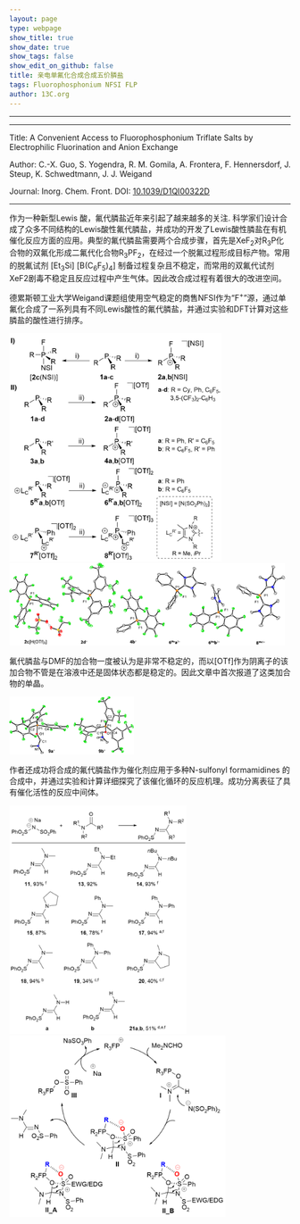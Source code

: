 ```yaml
---
layout: page
type: webpage
show_title: true
show_date: true
show_tags: false
show_edit_on_github: false
title: 亲电单氟化合成合成五价膦盐
tags: Fluorophosphonium NFSI FLP
author: 13C.org
---
```


-----





-----

Title: A Convenient Access to Fluorophosphonium Triflate Salts by Electrophilic Fluorination and Anion Exchange

Author:  C.-X. Guo, S. Yogendra, R. M. Gomila, A. Frontera, F. Hennersdorf, J. Steup, K. Schwedtmann, J. J. Weigand

Journal:   Inorg. Chem. Front. DOI: [10.1039/D1QI00322D](http://dx.doi.org/10.1039/D1QI00322D)

-----

作为一种新型Lewis 酸，氟代膦盐近年来引起了越来越多的关注. 科学家们设计合成了众多不同结构的Lewis酸性氟代膦盐，并成功的开发了Lewis酸性膦盐在有机催化反应方面的应用。典型的氟代膦盐需要两个合成步骤，首先是XeF<sub>2</sub>对R<sub>3</sub>P化合物的双氟化形成二氟代化合物R<sub>3</sub>PF<sub>2</sub>，在经过一个脱氟过程形成目标产物。常用的脱氟试剂 [Et<sub>3</sub>Si] [B(C<sub>6</sub>F<sub>5</sub>)<sub>4</sub>] 制备过程复杂且不稳定，而常用的双氟代试剂XeF2剧毒不稳定且反应过程中产生气体。因此改合成过程有着很大的改进空间。

德累斯顿工业大学Weigand课题组使用空气稳定的商售NFSI作为“F<sup>+</sup>”源，通过单氟化合成了一系列具有不同Lewis酸性的氟代膦盐，并通过实验和DFT计算对这些膦盐的酸性进行排序。

<img src="/assets/images/upload/2021-04-13-单氟化合成五价膦盐.assets/EPCs.png" alt="EPCs" style="zoom:40%;" />

<img src="/assets/images/upload/2021-04-13-单氟化合成五价膦盐.assets/EPCs-sturcture.png" alt="EPCs" style="zoom:75%;" />

氟代膦盐与DMF的加合物一度被认为是非常不稳定的，而以[OTf]作为阴离子的该加合物不管是在溶液中还是固体状态都是稳定的。因此文章中首次报道了这类加合物的单晶。

<img src="/assets/images/upload/2021-04-13-单氟化合成五价膦盐.assets/DMF-adduct.png" alt="EPCs" style="zoom:75%;" />

作者还成功将合成的氟代膦盐作为催化剂应用于多种N-sulfonyl formamidines 的合成中，并通过实验和计算详细探究了该催化循环的反应机理。成功分离表征了具有催化活性的反应中间体。

<img src="/assets/images/upload/2021-04-13-单氟化合成五价膦盐.assets/substrates.png" alt="EPCs" style="zoom:40%;" />

<img src="/assets/images/upload/2021-04-13-单氟化合成五价膦盐.assets/catalyticcycle.png" alt="EPCs" style="zoom:40%;" />